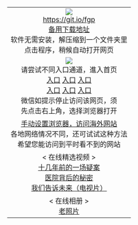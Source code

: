 <table>
  <tr>
    <td align=center>
      <img src="https://github.com/clearsky99/up/blob/master/dtw.jpg" /><br/>
      <a href="https://git.io/fgp">https://git.io/fgp</a><br/>
      <a href="https://raw.githubusercontent.com/ogate/up/master/Tools/FG.zip">备用下载地址</a><br/>
      软件无需安装，解压缩到一个文件夹里<br/>
      点击程序，稍候自动打开网页<br/>
    </td>
  </tr>
  <tr>
    <td align=center>
      <img src="https://github.com/clearsky99/up/blob/master/wm.jpg" /><br/>
      请尝试不同入口通道，進入首页<br/>
      <a href="https://rawgit.com/onorm/up/master/oGate.htm?from=oGate">入口</a>
      <a href="https://s3.eu-west-2.amazonaws.com/ogatel/oGate.htm?from=oGate">入口</a>
      <a href="https://s3.eu-central-1.amazonaws.com/ogatef/oGate.htm?from=oGate">入口</a><br/>
      <a href="https://s3-ap-southeast-2.amazonaws.com/ogatey/oGate.htm?from=oGate">入口</a>
      <a href="https://s3.ap-northeast-2.amazonaws.com/ogates/oGate.htm?from=oGate">入口</a>
      <a href="https://s3.ap-south-1.amazonaws.com/ogatem/oGate.htm?from=oGate">入口</a><br/>
      微信如提示停止访问该网页，须<br/>
      先点击右上角，选择浏览器打开<br/>
    </td>
  </tr>
  <tr>
    <td align=center>
      <a href="https://github.com/clearsky99/pac/blob/master/README.md">手动设置浏览器，访问海外网站</a><br/>
      各地网络情况不同，还可试试这种方法<br/>
      希望您能访问到平时看不到的网站<br/>
    </td>
  </tr>
  <tr>
    <td align=center>
      < 在线精选视频 ><br/>
      <a href="http://s3.ap-northeast-2.amazonaws.com/fwqzhenx1002/zhen/wh-mp4.html">十几年前的一场疑案</a><br/>
      <a href="http://s3.ap-northeast-2.amazonaws.com/fwqzhenx1002/zhen/sszj-mp4.html">医院背后的秘密</a><br/>
      <a href="http://s3.ap-northeast-2.amazonaws.com/fwqzhenx1005/zhen/wmgswl-mp4.html">我们告诉未来（电视片）</a><br/>
    </td>
  </tr>
  <tr>
    <td align=center>
      < 在线相册 ><br/>
      <a href="https://github.com/clearsky99/gate/wiki">老照片</a><br/>
    </td>
  </tr>  
</table>
